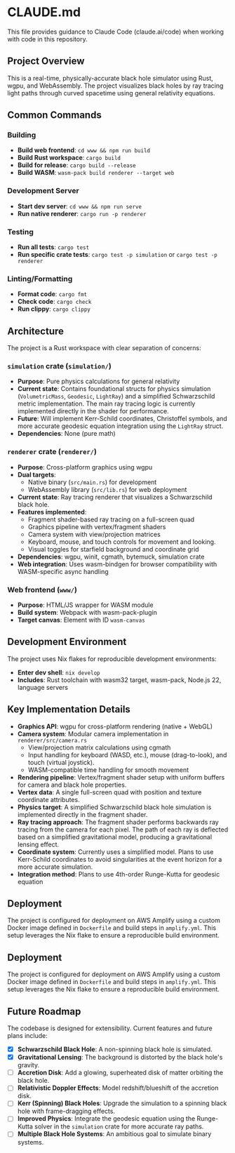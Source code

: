 # CLAUDE.md

This file provides guidance to Claude Code (claude.ai/code) when working with code in this repository.

## Project Overview

This is a real-time, physically-accurate black hole simulator using Rust, wgpu, and WebAssembly. The project visualizes black holes by ray tracing light paths through curved spacetime using general relativity equations.

## Common Commands

### Building
- **Build web frontend**: `cd www && npm run build`
- **Build Rust workspace**: `cargo build`
- **Build for release**: `cargo build --release`
- **Build WASM**: `wasm-pack build renderer --target web`

### Development Server
- **Start dev server**: `cd www && npm run serve`
- **Run native renderer**: `cargo run -p renderer`

### Testing
- **Run all tests**: `cargo test`
- **Run specific crate tests**: `cargo test -p simulation` or `cargo test -p renderer`

### Linting/Formatting
- **Format code**: `cargo fmt`
- **Check code**: `cargo check`
- **Run clippy**: `cargo clippy`

## Architecture

The project is a Rust workspace with clear separation of concerns:

### `simulation` crate (`simulation/`)
- **Purpose**: Pure physics calculations for general relativity
- **Current state**: Contains foundational structs for physics simulation (`VolumetricMass`, `Geodesic`, `LightRay`) and a simplified Schwarzschild metric implementation. The main ray tracing logic is currently implemented directly in the shader for performance.
- **Future**: Will implement Kerr-Schild coordinates, Christoffel symbols, and more accurate geodesic equation integration using the `LightRay` struct.
- **Dependencies**: None (pure math)

### `renderer` crate (`renderer/`)
- **Purpose**: Cross-platform graphics using wgpu
- **Dual targets**: 
  - Native binary (`src/main.rs`) for development
  - WebAssembly library (`src/lib.rs`) for web deployment
- **Current state**: Ray tracing renderer that visualizes a Schwarzschild black hole.
- **Features implemented**: 
  - Fragment shader-based ray tracing on a full-screen quad
  - Graphics pipeline with vertex/fragment shaders
  - Camera system with view/projection matrices
  - Keyboard, mouse, and touch controls for movement and looking.
  - Visual toggles for starfield background and coordinate grid
- **Dependencies**: wgpu, winit, cgmath, bytemuck, simulation crate
- **Web integration**: Uses wasm-bindgen for browser compatibility with WASM-specific async handling

### Web frontend (`www/`)
- **Purpose**: HTML/JS wrapper for WASM module
- **Build system**: Webpack with wasm-pack-plugin
- **Target canvas**: Element with ID `wasm-canvas`

## Development Environment

The project uses Nix flakes for reproducible development environments:
- **Enter dev shell**: `nix develop`
- **Includes**: Rust toolchain with wasm32 target, wasm-pack, Node.js 22, language servers

## Key Implementation Details

- **Graphics API**: wgpu for cross-platform rendering (native + WebGL)
- **Camera system**: Modular camera implementation in `renderer/src/camera.rs`
  - View/projection matrix calculations using cgmath
  - Input handling for keyboard (WASD, etc.), mouse (drag-to-look), and touch (virtual joystick).
  - WASM-compatible time handling for smooth movement
- **Rendering pipeline**: Vertex/fragment shader setup with uniform buffers for camera and black hole properties.
- **Vertex data**: A single full-screen quad with position and texture coordinate attributes.
- **Physics target**: A simplified Schwarzschild black hole simulation is implemented directly in the fragment shader.
- **Ray tracing approach**: The fragment shader performs backwards ray tracing from the camera for each pixel. The path of each ray is deflected based on a simplified gravitational model, producing a gravitational lensing effect.
- **Coordinate system**: Currently uses a simplified model. Plans to use Kerr-Schild coordinates to avoid singularities at the event horizon for a more accurate simulation.
- **Integration method**: Plans to use 4th-order Runge-Kutta for geodesic equation

## Deployment

The project is configured for deployment on AWS Amplify using a custom Docker image defined in `Dockerfile` and build steps in `amplify.yml`. This setup leverages the Nix flake to ensure a reproducible build environment.

## Deployment

The project is configured for deployment on AWS Amplify using a custom Docker image defined in `Dockerfile` and build steps in `amplify.yml`. This setup leverages the Nix flake to ensure a reproducible build environment.

## Future Roadmap

The codebase is designed for extensibility. Current features and future plans include:
- [x] **Schwarzschild Black Hole**: A non-spinning black hole is simulated.
- [x] **Gravitational Lensing**: The background is distorted by the black hole's gravity.
- [ ] **Accretion Disk**: Add a glowing, superheated disk of matter orbiting the black hole.
- [ ] **Relativistic Doppler Effects**: Model redshift/blueshift of the accretion disk.
- [ ] **Kerr (Spinning) Black Holes**: Upgrade the simulation to a spinning black hole with frame-dragging effects.
- [ ] **Improved Physics**: Integrate the geodesic equation using the Runge-Kutta solver in the `simulation` crate for more accurate ray paths.
- [ ] **Multiple Black Hole Systems**: An ambitious goal to simulate binary systems.

